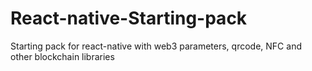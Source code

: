 # React-native-Starting-pack
Starting pack for react-native with web3 parameters, qrcode, NFC and other blockchain libraries


